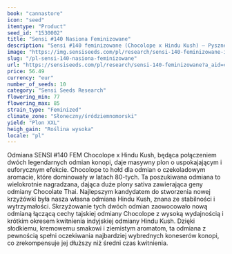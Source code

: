 ```yaml
---
book: "cannastore"
icon: "seed"
itemtype: "Product"
seed_id: "1530002"
title: "Sensi #140 Nasiona Feminizowane"
description: "Sensi #140 feminizowane (Chocolope x Hindu Kush) – Pyszne, słodkie, kremowe, ziemiste smaki; jednoczesny efekt odprężenia i euforii.Tutaj kupisz nasiona."
image: "https://img.sensiseeds.com/pl/research/sensi-140-feminizowane-image.png"
slug: "/pl-sensi-140-nasiona-feminizowane"
url: "https://sensiseeds.com/pl/research/sensi-140-feminizowane?a_aid=cannastore"
price: 56.49
currency: "eur"
number_of_seeds: 10
category: "Sensi Seeds Research"
flowering_min: 77
flowering_max: 85
strain_type: "Feminized"
climate_zone: "Słoneczny/śródziemnomorski"
yield: "Plon XXL"
heigh_gain: "Roślina wysoka"
locale: "pl"
---
```

Odmiana SENSI #140 FEM Chocolope x Hindu Kush, będąca połączeniem dwóch legendarnych odmian konopi, daje masywny plon o uspokajającym i euforycznym efekcie. Chocolope to hołd dla odmian o czekoladowym aromacie, które dominowały w latach 80-tych. Ta poszukiwana odmiana to wielokrotnie nagradzana, dająca duże plony sativa zawierająca geny odmiany Chocolate Thai. Najlepszym kandydatem do stworzenia nowej krzyżówki była nasza własna odmiana Hindu Kush, znana ze stabilności i wytrzymałości. Skrzyżowanie tych dwóch odmian zaowocowało nową odmianą łączącą cechy tajskiej odmiany Chocolope z wysoką wydajnością i krótkim okresem kwitnienia indyjskiej odmiany Hindu Kush. Dzięki słodkiemu, kremowemu smakowi i ziemistym aromatom, ta odmiana z pewnością spełni oczekiwania najbardziej wybrednych koneserów konopi, co zrekompensuje jej dłuższy niż średni czas kwitnienia.
